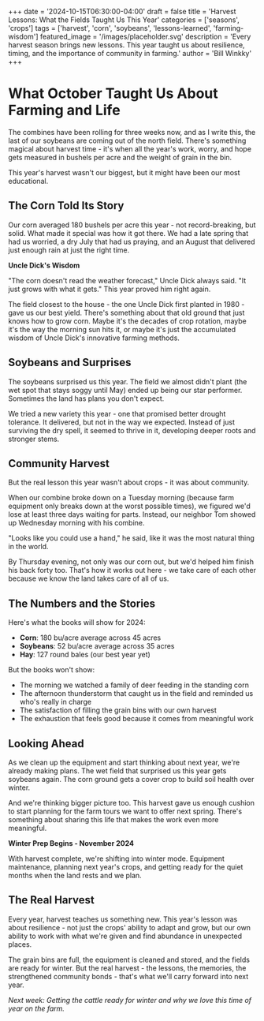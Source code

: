 +++
date = '2024-10-15T06:30:00-04:00'
draft = false
title = 'Harvest Lessons: What the Fields Taught Us This Year'
categories = ['seasons', 'crops']
tags = ['harvest', 'corn', 'soybeans', 'lessons-learned', 'farming-wisdom']
featured_image = '/images/placeholder.svg'
description = 'Every harvest season brings new lessons. This year taught us about resilience, timing, and the importance of community in farming.'
author = 'Bill Winkky'
+++

# What October Taught Us About Farming and Life

The combines have been rolling for three weeks now, and as I write this, the last of our soybeans are coming out of the north field. There's something magical about harvest time - it's when all the year's work, worry, and hope gets measured in bushels per acre and the weight of grain in the bin.

This year's harvest wasn't our biggest, but it might have been our most educational.

## The Corn Told Its Story

Our corn averaged 180 bushels per acre this year - not record-breaking, but solid. What made it special was how it got there. We had a late spring that had us worried, a dry July that had us praying, and an August that delivered just enough rain at just the right time.

**Uncle Dick's Wisdom**

"The corn doesn't read the weather forecast," Uncle Dick always said. "It just grows with what it gets." This year proved him right again.

The field closest to the house - the one Uncle Dick first planted in 1980 - gave us our best yield. There's something about that old ground that just knows how to grow corn. Maybe it's the decades of crop rotation, maybe it's the way the morning sun hits it, or maybe it's just the accumulated wisdom of Uncle Dick's innovative farming methods.

## Soybeans and Surprises

The soybeans surprised us this year. The field we almost didn't plant (the wet spot that stays soggy until May) ended up being our star performer. Sometimes the land has plans you don't expect.

We tried a new variety this year - one that promised better drought tolerance. It delivered, but not in the way we expected. Instead of just surviving the dry spell, it seemed to thrive in it, developing deeper roots and stronger stems.

## Community Harvest

But the real lesson this year wasn't about crops - it was about community.

When our combine broke down on a Tuesday morning (because farm equipment only breaks down at the worst possible times), we figured we'd lose at least three days waiting for parts. Instead, our neighbor Tom showed up Wednesday morning with his combine.

"Looks like you could use a hand," he said, like it was the most natural thing in the world.

By Thursday evening, not only was our corn out, but we'd helped him finish his back forty too. That's how it works out here - we take care of each other because we know the land takes care of all of us.

## The Numbers and the Stories

Here's what the books will show for 2024:
- **Corn**: 180 bu/acre average across 45 acres
- **Soybeans**: 52 bu/acre average across 35 acres
- **Hay**: 127 round bales (our best year yet)

But the books won't show:
- The morning we watched a family of deer feeding in the standing corn
- The afternoon thunderstorm that caught us in the field and reminded us who's really in charge
- The satisfaction of filling the grain bins with our own harvest
- The exhaustion that feels good because it comes from meaningful work

## Looking Ahead

As we clean up the equipment and start thinking about next year, we're already making plans. The wet field that surprised us this year gets soybeans again. The corn ground gets a cover crop to build soil health over winter.

And we're thinking bigger picture too. This harvest gave us enough cushion to start planning for the farm tours we want to offer next spring. There's something about sharing this life that makes the work even more meaningful.

**Winter Prep Begins - November 2024**

With harvest complete, we're shifting into winter mode. Equipment maintenance, planning next year's crops, and getting ready for the quiet months when the land rests and we plan.

## The Real Harvest

Every year, harvest teaches us something new. This year's lesson was about resilience - not just the crops' ability to adapt and grow, but our own ability to work with what we're given and find abundance in unexpected places.

The grain bins are full, the equipment is cleaned and stored, and the fields are ready for winter. But the real harvest - the lessons, the memories, the strengthened community bonds - that's what we'll carry forward into next year.

*Next week: Getting the cattle ready for winter and why we love this time of year on the farm.*